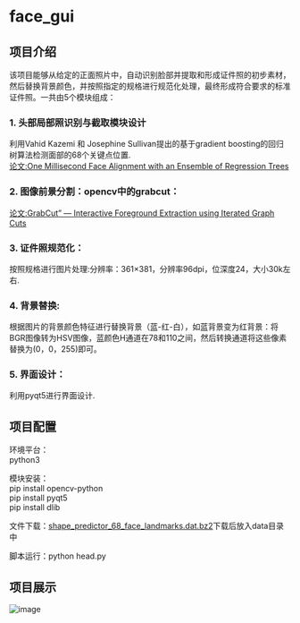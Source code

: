 # face_gui
## 项目介绍 
该项目能够从给定的正面照片中，自动识别脸部并提取和形成证件照的初步素材，然后替换背景颜色，并按照指定的规格进行规范化处理，最终形成符合要求的标准证件照。一共由5个模块组成：</br>

### 1.	头部局部照识别与截取模块设计
利用Vahid Kazemi 和 Josephine Sullivan提出的基于gradient boosting的回归树算法检测面部的68个关键点位置.</br>
[论文:One Millisecond Face Alignment with an Ensemble of Regression Trees](http://www.nada.kth.se/~vahidk/face_ert.html)</br>
       
### 2.	图像前景分割：opencv中的grabcut：
[论文:GrabCut” — Interactive Foreground Extraction using Iterated Graph Cuts](https://wenku.baidu.com/view/4b8db16a58fafab069dc0292.html)</br>
 
### 3.	证件照规范化：
按照规格进行图片处理:分辨率：361×381，分辨率96dpi，位深度24，大小30k左右.</br>

### 4.	背景替换:
根据图片的背景颜色特征进行替换背景（蓝-红-白），如蓝背景变为红背景：将BGR图像转为HSV图像，蓝颜色H通道在78和110之间，然后转换通道将这些像素替换为(0，0，255)即可。</br>
    
### 5.	界面设计：
利用pyqt5进行界面设计.</br>

 ## 项目配置
 环境平台：</br>
 python3</br>
 
 模块安装：</br>
      pip install opencv-python </br>
      pip install pyqt5 </br>
      pip install dlib </br>
      
 文件下载：[shape_predictor_68_face_landmarks.dat.bz2](http://dlib.net/files/shape_predictor_68_face_landmarks.dat.bz2)下载后放入data目录中</br>
 
 脚本运行：python head.py
 
  ## 项目展示
  ![image](https://github.com/kailaisun/face_gui/blob/master/For%20show.png)
